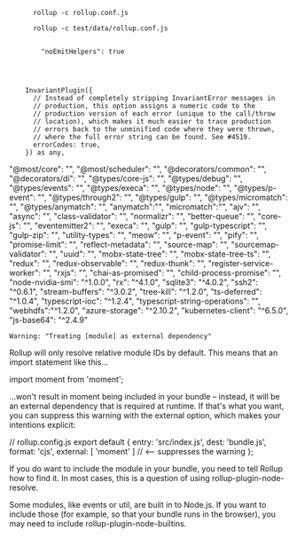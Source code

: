          
          rollup -c rollup.conf.js
          
          rollup -c test/data/rollup.conf.js
          
          
            "noEmitHelpers": true

        
        
        
        InvariantPlugin({
          // Instead of completely stripping InvariantError messages in
          // production, this option assigns a numeric code to the
          // production version of each error (unique to the call/throw
          // location), which makes it much easier to trace production
          // errors back to the unminified code where they were thrown,
          // where the full error string can be found. See #4519.
          errorCodes: true,
        }) as any,



"@most/core": "",
    "@most/scheduler": "",
    "@decorators/common": "",
    "@decorators/di": "",
    "@types/core-js": "",
    "@types/debug": "",
    "@types/events": "",
    "@types/execa": "",
    "@types/node": "",
    "@types/p-event": "",
    "@types/through2": "",
    "@types/gulp": "",
    "@types/micromatch": "",
    "@types/anymatch": "",
    "anymatch":"",
    "micromatch":"",
    "ajv": "",
    "async": "",
    "class-validator": "",
    "normalizr": "",
    "better-queue": "",
    "core-js": "",
    "eventemitter2": "",
    "execa": "",
    "gulp": "",
    "gulp-typescript": "",
    "gulp-zip": "",
    "utility-types": "",
    "meow": "",
    "p-event": "",
    "pify": "",
    "promise-limit": "",
    "reflect-metadata": "",
    "source-map": "",
    "sourcemap-validator": "",
    "uuid": "",
    "mobx-state-tree": "",
    "mobx-state-tree-ts": "",
    "redux": "",
    "redux-observable": "",
    "redux-thunk": "",
    "register-service-worker": "",
    "rxjs": "",
    "chai-as-promised": "",
    "child-process-promise": "",
    "node-nvidia-smi": "^1.0.0",
    "rx": "^4.1.0",
    "sqlite3": "^4.0.2",
    "ssh2": "^0.6.1",
    "stream-buffers": "^3.0.2",
    "tree-kill": "^1.2.0",
    "ts-deferred": "^1.0.4",
    "typescript-ioc": "^1.2.4",
    "typescript-string-operations": "",
    "webhdfs":"^1.2.0",
    "azure-storage": "^2.10.2",
    "kubernetes-client": "^6.5.0",
    "js-base64": "^2.4.9"



    Warning: "Treating [module] as external dependency"

Rollup will only resolve relative module IDs by default. This means that an import statement like this...

import moment from 'moment';

...won't result in moment being included in your bundle – instead, it will be an external dependency that is required at runtime. If that's what you want, you can suppress this warning with the external option, which makes your intentions explicit:

// rollup.config.js
export default {
  entry: 'src/index.js',
  dest: 'bundle.js',
  format: 'cjs',
  external: [ 'moment' ] // <-- suppresses the warning
};

If you do want to include the module in your bundle, you need to tell Rollup how to find it. In most cases, this is a question of using rollup-plugin-node-resolve.

Some modules, like events or util, are built in to Node.js. If you want to include those (for example, so that your bundle runs in the browser), you may need to include rollup-plugin-node-builtins.